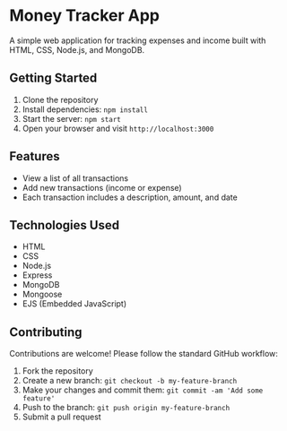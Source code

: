 # Money Tracker App

A simple web application for tracking expenses and income built with HTML, CSS, Node.js, and MongoDB.

## Getting Started

1. Clone the repository
2. Install dependencies: `npm install`
3. Start the server: `npm start`
4. Open your browser and visit `http://localhost:3000`

## Features

- View a list of all transactions
- Add new transactions (income or expense)
- Each transaction includes a description, amount, and date

## Technologies Used

- HTML
- CSS
- Node.js
- Express
- MongoDB
- Mongoose
- EJS (Embedded JavaScript)

## Contributing

Contributions are welcome! Please follow the standard GitHub workflow:

1. Fork the repository
2. Create a new branch: `git checkout -b my-feature-branch`
3. Make your changes and commit them: `git commit -am 'Add some feature'`
4. Push to the branch: `git push origin my-feature-branch`
5. Submit a pull request
